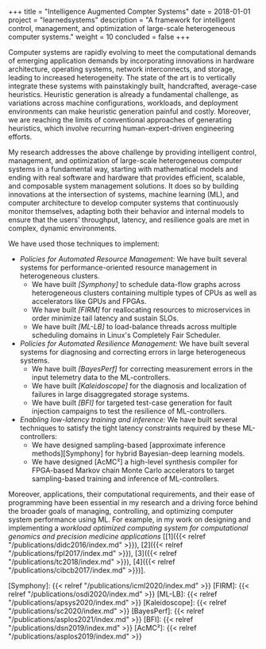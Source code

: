 +++
title = "Intelligence Augmented Compter Systems"
date = 2018-01-01
project = "learnedsystems"
description = "A framework for intelligent control, management, and optimization of large-scale heterogeneous computer systems."
weight = 10
concluded = false
+++

Computer systems are rapidly evolving to meet the computational demands of emerging application
demands by incorporating innovations in hardware architecture, operating systems, network
interconnects, and storage, leading to increased heterogeneity. The state of the art is to
vertically integrate these systems with painstakingly built, handcrafted, average-case heuristics.
Heuristic generation is already a fundamental challenge, as variations across machine
configurations, workloads, and deployment environments can make heuristic generation painful and
costly. Moreover, we are reaching the limits of conventional approaches of generating heuristics,
which involve recurring human-expert-driven engineering efforts.

My research addresses the above challenge by providing intelligent control, management, and
optimization of large-scale heterogeneous computer systems in a fundamental way, starting with
mathematical models and ending with real software and hardware that provides efficient, scalable,
and composable system management solutions. It does so by building innovations at the intersection
of systems, machine learning (ML), and computer architecture to develop computer systems that
continuously monitor themselves, adapting both their behavior and internal models to ensure that the
users' throughput, latency, and resilience goals are met in complex, dynamic environments.

We have used those techniques to implement:
* *Policies for Automated Resource Management:* We have built several systems for performance-oriented
resource management in heterogeneous clusters.
  * We have built *[Symphony]* to schedule data-flow graphs across heterogeneous clusters containing
  multiple types of CPUs as well as accelerators like GPUs and FPGAs.
  * We have built *[FIRM]* for reallocating resources to microservices in order minimize tail
  latency and sustain SLOs.
  * We have built *[ML-LB]* to load-balance threads across multiple scheduling domains in Linux's
  Completely Fair Scheduler.
* *Policies for Automated Resilience Management:* We have built several systems for diagnosing and
correcting errors in large heterogeneous systems.
  * We have built *[BayesPerf]* for correcting measurement errors in the input telemetry data to the
  ML-controllers.
  * We have built *[Kaleidoscope]* for the diagnosis and localization of failures in large
  disaggregated storage systems.
  * We have built *[BFI]* for targeted test-case generation for fault injection campaigns to test
  the resilience of ML-controllers.
* *Enabling low-latency training and inference:* We have built several techniques to satisfy the
tight latency constraints required by these ML-controllers:
  * We have designed sampling-based [approximate inference methods][Symphony] for hybrid
  Bayesian-deep learning models.
  * We have designed [AcMC²] a high-level synthesis compiler for FPGA-based Markov chain Monte Carlo
  accelerators to target sampling-based training and inference of ML-controllers.


Moreover, applications, their computational requirements, and their ease of programming have been
essential in my research and a driving force behind the broader goals of managing, controlling, and
optimizing computer system performance using ML. For example, in my work on designing and
implementing a *workload optimized computing system for computational genomics and precision
medicine applications*
[[1]({{< relref "/publications/didc2016/index.md" >}}),
[2]({{< relref "/publications/fpl2017/index.md" >}}),
[3]({{< relref "/publications/tc2018/index.md" >}}),
[4]({{< relref "/publications/cibcb2017/index.md" >}})].


[Symphony]: {{< relref "/publications/icml2020/index.md" >}}
[FIRM]: {{< relref "/publications/osdi2020/index.md" >}}
[ML-LB]: {{< relref "/publications/apsys2020/index.md" >}}
[Kaleidoscope]: {{< relref "/publications/sc2020/index.md" >}}
[BayesPerf]: {{< relref "/publications/asplos2021/index.md" >}}
[BFI]: {{< relref "/publications/dsn2019/index.md" >}}
[AcMC²]: {{< relref "/publications/asplos2019/index.md" >}}
